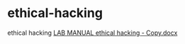 # ethical-hacking
ethical hacking
[LAB MANUAL ethical hacking - Copy.docx](https://github.com/sairamdasara/ethical-hacking/files/10795819/LAB.MANUAL.ethical.hacking.-.Copy.docx)

